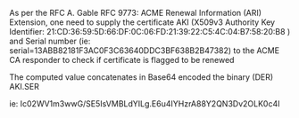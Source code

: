 As per the RFC A. Gable RFC 9773: ACME Renewal Information (ARI) Extension, one need to supply the certificate AKI (X509v3 Authority Key Identifier: 21:CD:36:59:5D:66:DF:0C:06:FD:21:39:22:C5:4C:04:B7:58:20:B8 ) and Serial number (ie: serial=13ABB82181F3AC0F3C63640DDC3BF638B2B47382) to the ACME CA responder to check if certificate is flagged to be renewed

The computed value concatenates in Base64 encoded the binary (DER) AKI.SER

ie: Ic02WV1m3wwG/SE5IsVMBLdYILg.E6u4IYHzrA88Y2QN3Dv2OLK0c4I

